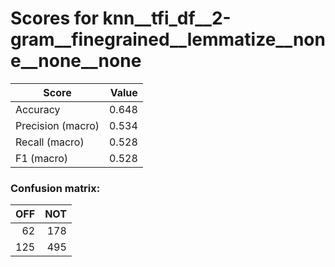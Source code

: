 # Scores for knn__tfi_df__2-gram__finegrained__lemmatize__none__none__none
|      Score      |Value|
|-----------------|----:|
|Accuracy         |0.648|
|Precision (macro)|0.534|
|Recall (macro)   |0.528|
|F1 (macro)       |0.528|

### Confusion matrix:
|OFF|NOT|
|--:|--:|
| 62|178|
|125|495|
